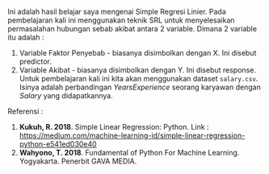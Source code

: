 Ini adalah hasil belajar saya mengenai Simple Regresi Linier. Pada pembelajaran kali ini menggunakan teknik SRL  untuk 
menyelesaikan permasalahan hubungan sebab akibat antara 2 variable. Dimana 2 variable itu adalah :
1. Variable Faktor Penyebab - biasanya disimbolkan dengan X. Ini disebut predictor.
2. Variable Akibat - biasanya disimbolkan dengan Y. Ini disebut response.
Untuk pembelajaran kali ini kita akan menggunakan dataset `salary.csv`. Isinya adalah perbandingan *YearsExperience* seorang karyawan dengan *Salary* yang didapatkannya.

Referensi :
1. **Kukuh, R. 2018**. Simple Linear Regression: Python. Link : https://medium.com/machine-learning-id/simple-linear-regression-python-e541ed030e40
2. **Wahyono, T. 2018**. Fundamental of Python For Machine Learning. Yogyakarta. Penerbit GAVA MEDIA.
